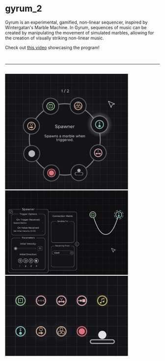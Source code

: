 # gyrum_2
Gyrum is an experimental, gamified, non-linear sequencer, inspired by Wintergatan's Marble Machine. In Gyrum, sequences of music can be created by manipulating the movement of simulated marbles, allowing for the creation of visually striking non-linear music.

Check out [this video](https://www.youtube.com/watch?v=SrdOonP0dr8) showcasing the program!

<br>

---

<br>

<img src="https://github.com/Eeelis/gyrum_2/blob/main/Images/RadialMenu.png" width="400">

<br>

<img src="https://github.com/Eeelis/gyrum_2/blob/main/Images/UpdatedContextMenu.png" width="400">

<br>

<img src="https://github.com/Eeelis/gyrum_2/blob/main/Images/Parts.png" width="400">
